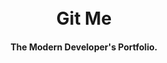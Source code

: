 <h1 align="center">
  <br>
  Git Me
</h1>

<h4 align="center">The Modern Developer's Portfolio.</h4>

